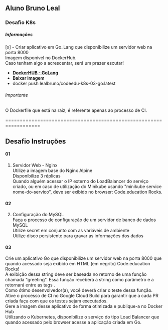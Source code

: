 ## Aluno Bruno Leal
### Desafio K8s
##### Informações
[x] - Criar aplicativo em Go_Lang que disponibilize um servidor web na porta 8000  
Imagem disponivel no DockerHub.  
Caso tenham algo a acrescentar, será um prazer escutar!
- **[DockerHUB - GoLang](https://hub.docker.com/repository/docker/lealbruno/codeedu-k8s-03-go)**  
- **Baixar imagem**  
- docker push lealbruno/codeedu-k8s-03-go:latest  


###### Importante
O Dockerfile que está na raiz, é referente apenas ao processo de CI.

==================================================================
## Desafio Instruções
#### 01
1) Servidor Web - Nginx  
Utilize a imagem base do Nginx Alpine  
Disponibilize 3 réplicas  
Quando alguém acessar o IP externo do LoadBalancer do serviço criado, ou em caso de utilização do Minikube usando "minikube service nome-do-servico", deve ser exibido no browser:   Code.education Rocks.

#### 02
2) Configuração do MySQL  
Faça o processo de configuração de um servidor de banco de dados MySQL  
Utilize secret em conjunto com as variáveis de ambiente  
Utilize disco persistente para gravar as informações dos dados  

#### 03  
Crie um aplicativo Go que disponibilize um servidor web na porta 8000 que quando acessado seja exibido em HTML (em negrito) Code.education Rocks!  
A exibição dessa string deve ser baseada no retorno de uma função chamada "greeting". Essa função receberá a string como parâmetro e a retornará entre as tags <b></b>.  
Como ótimo desenvolvedor(a), você deverá criar o teste dessa função.  
Ative o processo de CI no Google Cloud Build para garantir que a cada PR criada faça com que os testes sejam executados.  
Gere a imagem desse aplicativo de forma otimizada e publique-a no Docker Hub  
Utilizando o Kubernetes, disponibilize o serviço do tipo Load Balancer que quando acessado pelo browser acesse a aplicação criada em Go.  

